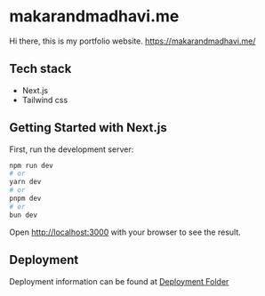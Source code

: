 # makarandmadhavi.me

Hi there, this is my portfolio website. 
https://makarandmadhavi.me/

## Tech stack

- Next.js
- Tailwind css

## Getting Started with Next.js

First, run the development server:

```bash
npm run dev
# or
yarn dev
# or
pnpm dev
# or
bun dev
```

Open [http://localhost:3000](http://localhost:3000) with your browser to see the result.

## Deployment

Deployment information can be found at [Deployment Folder](https://github.com/makarandmadhavi/makarandmadhavi.me/tree/main/deployment)

